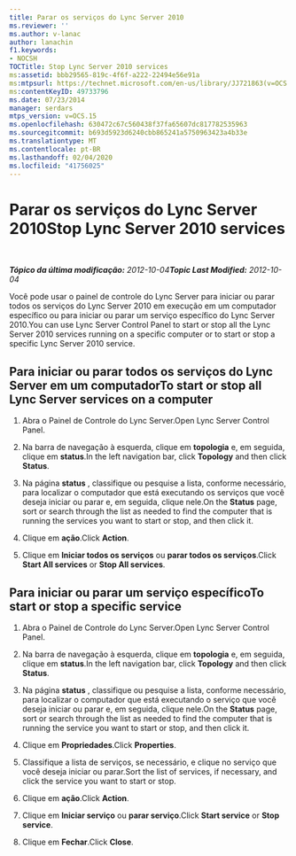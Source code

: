 ```yaml
---
title: Parar os serviços do Lync Server 2010
ms.reviewer: ''
ms.author: v-lanac
author: lanachin
f1.keywords:
- NOCSH
TOCTitle: Stop Lync Server 2010 services
ms:assetid: bbb29565-819c-4f6f-a222-22494e56e91a
ms:mtpsurl: https://technet.microsoft.com/en-us/library/JJ721863(v=OCS.15)
ms:contentKeyID: 49733796
ms.date: 07/23/2014
manager: serdars
mtps_version: v=OCS.15
ms.openlocfilehash: 630472c67c560438f37fa65607dc817782535963
ms.sourcegitcommit: b693d5923d6240cbb865241a5750963423a4b33e
ms.translationtype: MT
ms.contentlocale: pt-BR
ms.lasthandoff: 02/04/2020
ms.locfileid: "41756025"
---
```

<div data-xmlns="http://www.w3.org/1999/xhtml">

<div class="topic" data-xmlns="http://www.w3.org/1999/xhtml" data-msxsl="urn:schemas-microsoft-com:xslt" data-cs="http://msdn.microsoft.com/en-us/">

<div data-asp="http://msdn2.microsoft.com/asp">

# <a name="stop-lync-server-2010-services"></a><span data-ttu-id="cb66b-102">Parar os serviços do Lync Server 2010</span><span class="sxs-lookup"><span data-stu-id="cb66b-102">Stop Lync Server 2010 services</span></span>

</div>

<div id="mainSection">

<div id="mainBody">

<span> </span>

<span data-ttu-id="cb66b-103">_**Tópico da última modificação:** 2012-10-04_</span><span class="sxs-lookup"><span data-stu-id="cb66b-103">_**Topic Last Modified:** 2012-10-04_</span></span>

<span data-ttu-id="cb66b-104">Você pode usar o painel de controle do Lync Server para iniciar ou parar todos os serviços do Lync Server 2010 em execução em um computador específico ou para iniciar ou parar um serviço específico do Lync Server 2010.</span><span class="sxs-lookup"><span data-stu-id="cb66b-104">You can use Lync Server Control Panel to start or stop all the Lync Server 2010 services running on a specific computer or to start or stop a specific Lync Server 2010 service.</span></span>

<div>

## <a name="to-start-or-stop-all-lync-server-services-on-a-computer"></a><span data-ttu-id="cb66b-105">Para iniciar ou parar todos os serviços do Lync Server em um computador</span><span class="sxs-lookup"><span data-stu-id="cb66b-105">To start or stop all Lync Server services on a computer</span></span>

1.  <span data-ttu-id="cb66b-106">Abra o Painel de Controle do Lync Server.</span><span class="sxs-lookup"><span data-stu-id="cb66b-106">Open Lync Server Control Panel.</span></span>

2.  <span data-ttu-id="cb66b-107">Na barra de navegação à esquerda, clique em **topologia** e, em seguida, clique em **status**.</span><span class="sxs-lookup"><span data-stu-id="cb66b-107">In the left navigation bar, click **Topology** and then click **Status**.</span></span>

3.  <span data-ttu-id="cb66b-108">Na página **status** , classifique ou pesquise a lista, conforme necessário, para localizar o computador que está executando os serviços que você deseja iniciar ou parar e, em seguida, clique nele.</span><span class="sxs-lookup"><span data-stu-id="cb66b-108">On the **Status** page, sort or search through the list as needed to find the computer that is running the services you want to start or stop, and then click it.</span></span>

4.  <span data-ttu-id="cb66b-109">Clique em **ação**.</span><span class="sxs-lookup"><span data-stu-id="cb66b-109">Click **Action**.</span></span>

5.  <span data-ttu-id="cb66b-110">Clique em **Iniciar todos os serviços** ou **parar todos os serviços**.</span><span class="sxs-lookup"><span data-stu-id="cb66b-110">Click **Start All services** or **Stop All services**.</span></span>

</div>

<div>

## <a name="to-start-or-stop-a-specific-service"></a><span data-ttu-id="cb66b-111">Para iniciar ou parar um serviço específico</span><span class="sxs-lookup"><span data-stu-id="cb66b-111">To start or stop a specific service</span></span>

1.  <span data-ttu-id="cb66b-112">Abra o Painel de Controle do Lync Server.</span><span class="sxs-lookup"><span data-stu-id="cb66b-112">Open Lync Server Control Panel.</span></span>

2.  <span data-ttu-id="cb66b-113">Na barra de navegação à esquerda, clique em **topologia** e, em seguida, clique em **status**.</span><span class="sxs-lookup"><span data-stu-id="cb66b-113">In the left navigation bar, click **Topology** and then click **Status**.</span></span>

3.  <span data-ttu-id="cb66b-114">Na página **status** , classifique ou pesquise a lista, conforme necessário, para localizar o computador que está executando o serviço que você deseja iniciar ou parar e, em seguida, clique nele.</span><span class="sxs-lookup"><span data-stu-id="cb66b-114">On the **Status** page, sort or search through the list as needed to find the computer that is running the service you want to start or stop, and then click it.</span></span>

4.  <span data-ttu-id="cb66b-115">Clique em **Propriedades**.</span><span class="sxs-lookup"><span data-stu-id="cb66b-115">Click **Properties**.</span></span>

5.  <span data-ttu-id="cb66b-116">Classifique a lista de serviços, se necessário, e clique no serviço que você deseja iniciar ou parar.</span><span class="sxs-lookup"><span data-stu-id="cb66b-116">Sort the list of services, if necessary, and click the service you want to start or stop.</span></span>

6.  <span data-ttu-id="cb66b-117">Clique em **ação**.</span><span class="sxs-lookup"><span data-stu-id="cb66b-117">Click **Action**.</span></span>

7.  <span data-ttu-id="cb66b-118">Clique em **Iniciar serviço** ou **parar serviço**.</span><span class="sxs-lookup"><span data-stu-id="cb66b-118">Click **Start service** or **Stop service**.</span></span>

8.  <span data-ttu-id="cb66b-119">Clique em **Fechar**.</span><span class="sxs-lookup"><span data-stu-id="cb66b-119">Click **Close**.</span></span>

</div>

</div>

<span> </span>

</div>

</div>

</div>

